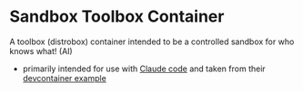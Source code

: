# Sandbox Toolbox Container

A toolbox (distrobox) container intended to be a controlled sandbox for who
knows what! (AI)

- primarily intended for use with [Claude code](https://www.anthropic.com/engineering/claude-code-best-practices)
  and taken from their
  [devcontainer example](https://github.com/anthropics/claude-code/tree/main/.devcontainer)
